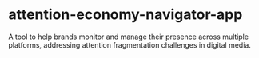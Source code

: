 # attention-economy-navigator-app
A tool to help brands monitor and manage their presence across multiple platforms, addressing attention fragmentation challenges in digital media.
